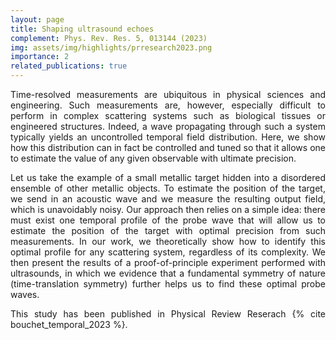 ```yaml
---
layout: page
title: Shaping ultrasound echoes
complement: Phys. Rev. Res. 5, 013144 (2023)
img: assets/img/highlights/prresearch2023.png
importance: 2
related_publications: true
---
```


<p align="justify"> 
Time-resolved measurements are ubiquitous in physical sciences and engineering. Such measurements are, however, especially difficult to perform in complex scattering systems such as biological tissues or engineered structures. Indeed, a wave propagating through such a system typically yields an uncontrolled temporal field distribution. Here, we show how this distribution can in fact be controlled and tuned so that it allows one to estimate the value of any given observable with ultimate precision.
</p>

<p align="justify"> 
Let us take the example of a small metallic target hidden into a disordered ensemble of other metallic objects. To estimate the position of the target, we send in an acoustic wave and we measure the resulting output field, which is unavoidably noisy. Our approach then relies on a simple idea: there must exist one temporal profile of the probe wave that will allow us to estimate the position of the target with optimal precision from such measurements. In our work, we theoretically show how to identify this optimal profile for any scattering system, regardless of its complexity. We then present the results of a proof-of-principle experiment performed with ultrasounds, in which we evidence that a fundamental symmetry of nature (time-translation symmetry) further helps us to find these optimal probe waves. 
</p>

<p align="justify"> 
This study has been published in Physical Review Reserach {% cite bouchet_temporal_2023 %}.
</p>
